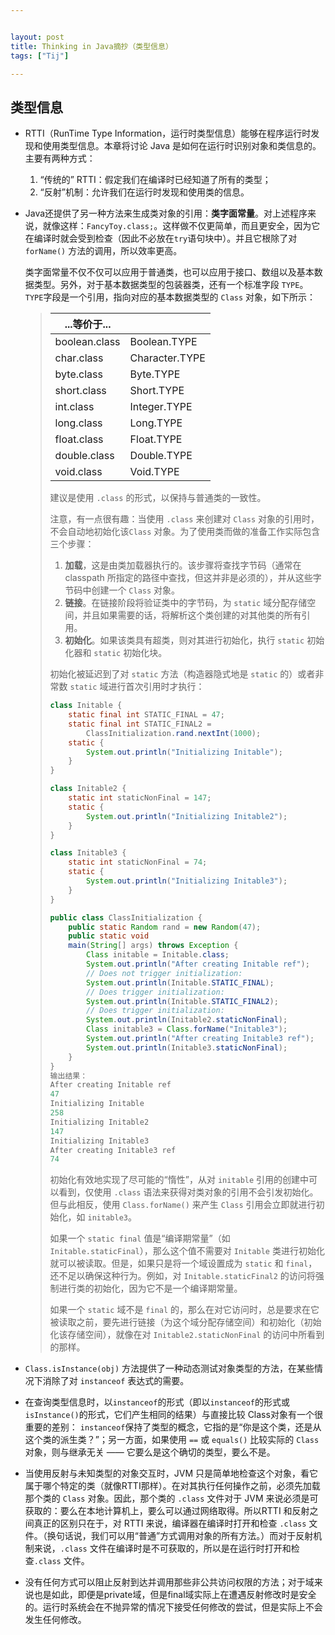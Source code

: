 ```yaml
---


layout: post
title: Thinking in Java摘抄（类型信息）
tags: ["Tij"]

---
```


## 类型信息 

* RTTI（RunTime Type Information，运行时类型信息）能够在程序运行时发现和使用类型信息。本章将讨论 Java 是如何在运行时识别对象和类信息的。主要有两种方式：
  1. “传统的” RTTI：假定我们在编译时已经知道了所有的类型；
  2. “反射”机制：允许我们在运行时发现和使用类的信息。

* Java还提供了另一种方法来生成类对象的引用：**类字面常量**。对上述程序来说，就像这样：`FancyToy.class;`。这样做不仅更简单，而且更安全，因为它在编译时就会受到检查（因此不必放在`try`语句块中）。并且它根除了对 `forName()` 方法的调用，所以效率更高。

  类字面常量不仅不仅可以应用于普通类，也可以应用于接口、数组以及基本数据类型。另外，对于基本数据类型的包装器类，还有一个标准字段 `TYPE`。`TYPE`字段是一个引用，指向对应的基本数据类型的 `Class` 对象，如下所示：

  > | ...等价于...  |                |
  > | ------------- | -------------- |
  > | boolean.class | Boolean.TYPE   |
  > | char.class    | Character.TYPE |
  > | byte.class    | Byte.TYPE      |
  > | short.class   | Short.TYPE     |
  > | int.class     | Integer.TYPE   |
  > | long.class    | Long.TYPE      |
  > | float.class   | Float.TYPE     |
  > | double.class  | Double.TYPE    |
  > | void.class    | Void.TYPE      |
  >
  > 建议是使用 `.class` 的形式，以保持与普通类的一致性。
  >
  > 注意，有一点很有趣：当使用 `.class` 来创建对 `Class` 对象的引用时，不会自动地初始化该`Class` 对象。为了使用类而做的准备工作实际包含三个步骤：
  >
  > 1. **加载**，这是由类加载器执行的。该步骤将查找字节码（通常在 classpath 所指定的路径中查找，但这并非是必须的），并从这些字节码中创建一个 `Class` 对象。
  > 2. **链接**。在链接阶段将验证类中的字节码，为 `static` 域分配存储空间，并且如果需要的话，将解析这个类创建的对其他类的所有引用。
  > 3. **初始化**。如果该类具有超类，则对其进行初始化，执行 `static` 初始化器和 `static` 初始化块。
  >
  > 初始化被延迟到了对 `static` 方法（构造器隐式地是 `static` 的）或者非常数 `static` 域进行首次引用时才执行：
  >
  > ```java
  > class Initable {
  >     static final int STATIC_FINAL = 47;
  >     static final int STATIC_FINAL2 =
  >         ClassInitialization.rand.nextInt(1000);
  >     static {
  >         System.out.println("Initializing Initable");
  >     }
  > }
  > 
  > class Initable2 {
  >     static int staticNonFinal = 147;
  >     static {
  >         System.out.println("Initializing Initable2");
  >     }
  > }
  > 
  > class Initable3 {
  >     static int staticNonFinal = 74;
  >     static {
  >         System.out.println("Initializing Initable3");
  >     }
  > }
  > 
  > public class ClassInitialization {
  >     public static Random rand = new Random(47);
  >     public static void
  >     main(String[] args) throws Exception {
  >         Class initable = Initable.class;
  >         System.out.println("After creating Initable ref");
  >         // Does not trigger initialization:
  >         System.out.println(Initable.STATIC_FINAL);
  >         // Does trigger initialization:
  >         System.out.println(Initable.STATIC_FINAL2);
  >         // Does trigger initialization:
  >         System.out.println(Initable2.staticNonFinal);
  >         Class initable3 = Class.forName("Initable3");
  >         System.out.println("After creating Initable3 ref");
  >         System.out.println(Initable3.staticNonFinal);
  >     }
  > }
  > 输出结果：
  > After creating Initable ref
  > 47
  > Initializing Initable
  > 258
  > Initializing Initable2
  > 147
  > Initializing Initable3
  > After creating Initable3 ref
  > 74
  > ```
  >
  > 初始化有效地实现了尽可能的“惰性”，从对 `initable` 引用的创建中可以看到，仅使用 `.class` 语法来获得对类对象的引用不会引发初始化。但与此相反，使用 `Class.forName()` 来产生 `Class` 引用会立即就进行初始化，如 `initable3`。
  >
  > 如果一个 `static final` 值是“编译期常量”（如 `Initable.staticFinal`），那么这个值不需要对 `Initable` 类进行初始化就可以被读取。但是，如果只是将一个域设置成为 `static` 和 `final`，还不足以确保这种行为。例如，对 `Initable.staticFinal2` 的访问将强制进行类的初始化，因为它不是一个编译期常量。
  >
  > 如果一个 `static` 域不是 `final` 的，那么在对它访问时，总是要求在它被读取之前，要先进行链接（为这个域分配存储空间）和初始化（初始化该存储空间），就像在对 `Initable2.staticNonFinal` 的访问中所看到的那样。

* `Class.isInstance(obj)` 方法提供了一种动态测试对象类型的方法，在某些情况下消除了对 `instanceof` 表达式的需要。
* 在查询类型信息时，以`instanceof`的形式（即以`instanceof`的形式或`isInstance()`的形式，它们产生相同的结果）与直接比较 Class对象有一个很重要的差别： `instanceof`保持了类型的概念，它指的是“你是这个类，还是从这个类的派生类？”；另一方面，如果使用 `==` 或 `equals()` 比较实际的 `Class` 对象，则与继承无关 —— 它要么是这个确切的类型，要么不是。
* 当使用反射与未知类型的对象交互时，JVM 只是简单地检查这个对象，看它属于哪个特定的类（就像RTTI那样）。在对其执行任何操作之前，必须先加载那个类的 `Class` 对象。因此，那个类的 `.class` 文件对于 JVM 来说必须是可获取的：要么在本地计算机上，要么可以通过网络取得。所以RTTI 和反射之间真正的区别只在于，对 RTTI 来说，编译器在编译时打开和检查 `.class` 文件。（换句话说，我们可以用“普通”方式调用对象的所有方法。）而对于反射机制来说，`.class` 文件在编译时是不可获取的，所以是在运行时打开和检查`.class` 文件。
* 没有任何方式可以阻止反射到达并调用那些非公共访问权限的方法；对于域来说也是如此，即便是private域，但是final域实际上在遭遇反射修改时是安全的。运行时系统会在不抛异常的情况下接受任何修改的尝试，但是实际上不会发生任何修改。